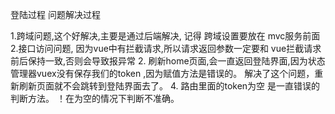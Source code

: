 登陆过程 问题解决过程

1.跨域问题,这个好解决,主要是通过后端解决, 记得 跨域设置要放在 mvc服务前面
2.接口访问问题, 因为vue中有拦截请求,所以请求返回参数一定要和 vue拦截请求前后保持一致,否则会导致报异常
2. 刷新home页面,会一直返回登陆界面,因为状态管理器vuex没有保存我们的token ,因为赋值方法是错误的。 解决了这个问题，重新刷新页面就不会跳转到登陆界面去了。
4. 路由里面的token为空 是一直错误的判断方法。 ！在为空的情况下判断不准确。

